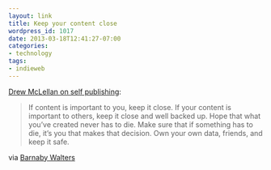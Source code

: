 ```yaml
---
layout: link
title: Keep your content close
wordpress_id: 1017
date: 2013-03-18T12:41:27-07:00
categories:
- technology
tags:
- indieweb
---
```

[Drew McLellan on self publishing](http://allinthehead.com/retro/365/ideas-of-march-2013):

> If content is important to you, keep it close. If your content is important to others, keep it close and well backed up. Hope that what you’ve created never has to die. Make sure that if something has to die, it’s you that makes that decision. Own your own data, friends, and keep it safe.

via [Barnaby Walters](http://waterpigs.co.uk/notes/1126/)

